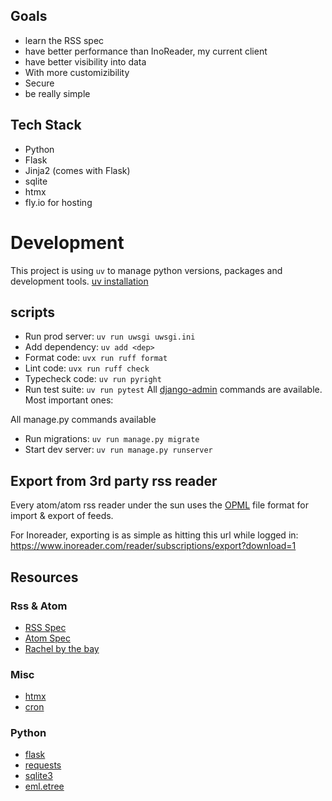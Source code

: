 ## Goals
- learn the RSS spec
- have better performance than InoReader, my current client
- have better visibility into data
- With more customizibility
- Secure 
- be really simple

## Tech Stack
- Python
- Flask
- Jinja2 (comes with Flask)
- sqlite
- htmx
- fly.io for hosting
  
# Development 
This project is using `uv` to manage python versions, packages and development tools. [uv installation](https://docs.astral.sh/uv/getting-started/installation/)
## scripts
- Run prod server: `uv run uwsgi uwsgi.ini`
- Add dependency: `uv add <dep>`
- Format code: `uvx run ruff format`
- Lint code: `uvx run ruff check`
- Typecheck code: `uv run pyright`
- Run test suite: `uv run pytest`
All [django-admin](https://docs.djangoproject.com/en/5.1/ref/django-admin/#available-commands) commands are available. Most important ones:

All manage.py commands available
- Run migrations: `uv run manage.py migrate`
- Start dev server: `uv run manage.py runserver`

## Export from 3rd party rss reader
Every atom/atom rss reader under the sun uses the [OPML](https://en.wikipedia.org/wiki/OPML) file format for import & export of feeds.

For Inoreader, exporting is as simple as hitting this url while logged in:
https://www.inoreader.com/reader/subscriptions/export?download=1

## Resources

### Rss & Atom 
- [RSS Spec](https://www.rssboard.org/rss-specification)
- [Atom Spec](https://www.ietf.org/rfc/rfc4287.txt)
- [Rachel by the bay](https://rachelbythebay.com/w/2024/08/17/hash/)

### Misc
- [htmx](https://htmx.org/docs/)
- [cron](https://crontab.guru/)

### Python
- [flask](https://flask.palletsprojects.com/en/stable/quickstart/)
- [requests](https://pypi.org/project/requests/)
- [sqlite3](https://docs.python.org/3/library/sqlite3.html#sqlite3-reference)
- [eml.etree](https://docs.python.org/3/library/xml.etree.elementtree.html#module-xml.etree.ElementTree)
